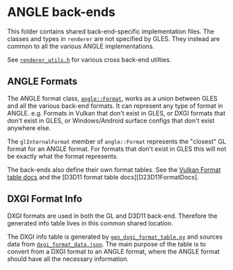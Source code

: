 # ANGLE back-ends

This folder contains shared back-end-specific implementation files. The classes
and types in `renderer` are not specified by GLES. They instead are common to
all the various ANGLE implementations.

See [`renderer_utils.h`](renderer_utils.h) for various cross back-end utilties.

## ANGLE Formats

The ANGLE format class, [`angle::Format`][ANGLEFormatDef], works as a union
between GLES and all the various back-end formats. It can represent any type
of format in ANGLE. e.g. Formats in Vulkan that don't exist in GLES, or DXGI
formats that don't exist in GLES, or Windows/Android surface configs that
don't exist anywhere else.

The `glInternalFormat` member of `angle::Format` represents the "closest" GL
format for an ANGLE format. For formats that don't exist in GLES this will
not be exactly what the format represents.

The back-ends also define their own format tables. See the
[Vulkan Format table docs][VulkanFormatDocs] and the
[D3D11 format table docs][D23D11FormatDocs].

## DXGI Format Info

DXGI formats are used in both the GL and D3D11 back-end. Therefore the
generated info table lives in this common shared location.

The DXGI info table is generated by [`gen_dxgi_format_table.py`](gen_dxgi_format_table.py)
and sources data from [`dxgi_format_data.json`](dxgi_format_data.json). The
main purpose of the table is to convert from a DXGI format to an ANGLE
format, where the ANGLE format should have all the necessary information.

[ANGLEFormatDef]: https://chromium.googlesource.com/angle/angle/+/f85ec039a7dcfde3b4a8d9ddfa8baa84ae5ce927/src/libANGLE/renderer/Format.h#24
[VulkanFormatDocs]: vulkan/doc/FormatTablesAndEmulation.md
[D3D11FormatDocs]: d3d/d3d11/FormatTables.md

